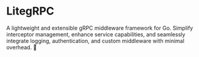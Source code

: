 # LitegRPC
A lightweight and extensible gRPC middleware framework for Go. Simplify interceptor management, enhance service capabilities, and seamlessly integrate logging, authentication, and custom middleware with minimal overhead. 🚀
